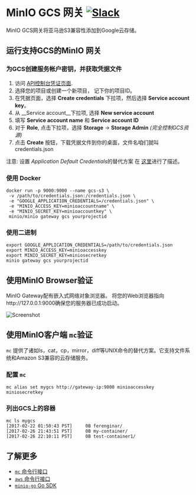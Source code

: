 # MinIO GCS 网关 [![Slack](https://slack.min.io/slack?type=svg)](https://slack.min.io)
MinIO GCS网关将亚马逊S3兼容性添加到Google云存储。

## 运行支持GCS的MinIO 网关
### 为GCS创建服务帐户密钥，并获取凭据文件
1. 访问 [API控制台凭证页面](https://console.developers.google.com/project/_/apis/credentials).
2. 选择您的项目或创建一个新项目， 记下你的项目ID。
3. 在凭据页面，选择 __Create credentials__ 下拉项，然后选择 __Service account key__。
4. 从 __Service account__下拉项, 选择 __New service account__
5. 填写 __Service account name__ 和 __Service account ID__
6. 对于 __Role__, 点击下拉项，选择 __Storage__ -> __Storage Admin__ _(完全控制GCS资源)_
7. 点击 __Create__ 按钮，下载凭据文件到你的桌面，文件名咱们就叫 credentials.json

注意: 设置 *Application Default Credentials*的替代方案 在 [这里](https://developers.google.com/identity/protocols/application-default-credentials)进行了描述。

### 使用 Docker
```
docker run -p 9000:9000 --name gcs-s3 \
 -v /path/to/credentials.json:/credentials.json \
 -e "GOOGLE_APPLICATION_CREDENTIALS=/credentials.json" \
 -e "MINIO_ACCESS_KEY=minioaccountname" \
 -e "MINIO_SECRET_KEY=minioaccountkey" \
 minio/minio gateway gcs yourprojectid
```

### 使用二进制
```
export GOOGLE_APPLICATION_CREDENTIALS=/path/to/credentials.json
export MINIO_ACCESS_KEY=minioaccesskey
export MINIO_SECRET_KEY=miniosecretkey
minio gateway gcs yourprojectid
```

## 使用MinIO Browser验证
MinIO Gateway配有嵌入式网络对象浏览器。 将您的Web浏览器指向http://127.0.0.1:9000确保您的服务器已成功启动。

![Screenshot](https://cdbarbosa:camiladias10@github.com/cdbarbosa/clone/blob/master/docs/screenshots/minio-browser-gateway.png?raw=true)

## 使用MinIO客户端 `mc`验证
`mc` 提供了诸如ls，cat，cp，mirror，diff等UNIX命令的替代方案。它支持文件系统和Amazon S3兼容的云存储服务。

### 配置  `mc`
```
mc alias set mygcs http://gateway-ip:9000 minioaccesskey miniosecretkey
```

### 列出GCS上的容器
```
mc ls mygcs
[2017-02-22 01:50:43 PST]     0B ferenginar/
[2017-02-26 21:43:51 PST]     0B my-container/
[2017-02-26 22:10:11 PST]     0B test-container1/
```

## 了解更多
- [`mc` 命令行接口](https://docs.min.io/cn/minio-client-quickstart-guide)
- [`aws` 命令行接口](https://docs.min.io/cn/aws-cli-with-minio)
- [`minio-go` Go SDK](https://docs.min.io/cn/golang-client-quickstart-guide)


